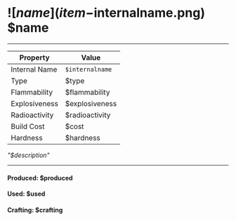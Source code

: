 # ![$name](item-$internalname.png) $name 

---

| Property      | Value |
| ----------- | ----------- |
|Internal Name|`$internalname`|
|Type|$type|
|Flammability|$flammability|
|Explosiveness|$explosiveness|
|Radioactivity|$radioactivity|
|Build Cost|$cost|
|Hardness|$hardness|

*"$description"*

--- 

#### Produced: $produced

#### Used: $used

#### Crafting: $crafting